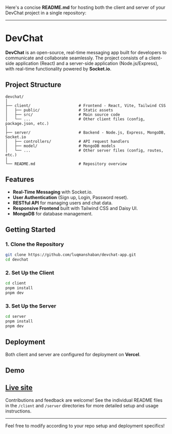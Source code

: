 Here's a concise **README.md** for hosting both the client and server of your DevChat project in a single repository:

---

# DevChat

**DevChat** is an open-source, real-time messaging app built for developers to communicate and collaborate seamlessly. The project consists of a client-side application (React) and a server-side application (Node.js/Express), with real-time functionality powered by **Socket.io**.

## Project Structure

```
devchat/
│
├── client/                     # Frontend - React, Vite, Tailwind CSS
│   ├── public/                 # Static assets
│   ├── src/                    # Main source code
│   └── ...                     # Other client files (config, package.json, etc.)
│
├── server/                     # Backend - Node.js, Express, MongoDB, Socket.io
│   ├── controllers/            # API request handlers
│   ├── model/                  # MongoDB models
│   └── ...                     # Other server files (config, routes, etc.)
│
└── README.md                   # Repository overview
```

## Features

- **Real-Time Messaging** with Socket.io.
- **User Authentication** (Sign up, Login, Password reset).
- **RESTful API** for managing users and chat data.
- **Responsive Frontend** built with Tailwind CSS and Daisy UI.
- **MongoDB** for database management.

## Getting Started

### 1. Clone the Repository

```bash
git clone https://github.com/luqmanshaban/devchat-app.git
cd devchat
```

### 2. Set Up the Client

```bash
cd client
pnpm install
pnpm dev
```

### 3. Set Up the Server

```bash
cd server
pnpm install
pnpm dev
```

## Deployment

Both client and server are configured for deployment on **Vercel**.

## Demo
<a href="https://devchat.tanelt.com" target="_blank">Live site</a>
---

Contributions and feedback are welcome! See the individual README files in the `/client` and `/server` directories for more detailed setup and usage instructions.

--- 

Feel free to modify according to your repo setup and deployment specifics!
